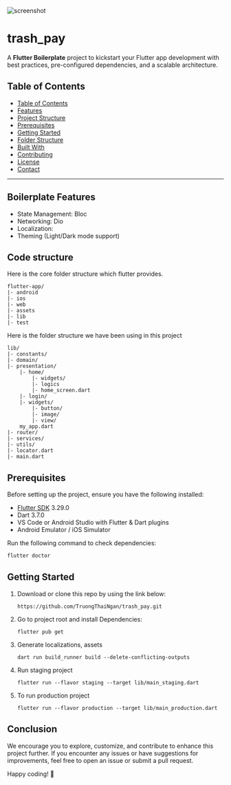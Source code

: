 ![screenshot](assets/images/Google-flutter-logo.svg.png)

# trash_pay

A **Flutter Boilerplate** project to kickstart your Flutter app development with best practices, pre-configured dependencies, and a scalable architecture.

## Table of Contents

- [Table of Contents](#table-of-contents)
- [Features](#features)
- [Project Structure](#project-structure)
- [Prerequisites](#prerequisites)
- [Getting Started](#getting-started)
- [Folder Structure](#folder-structure)
- [Built With](#built-with)
- [Contributing](#contributing)
- [License](#license)
- [Contact](#contact)

---

## Boilerplate Features

- State Management: Bloc
- Networking: Dio
- Localization:
- Theming (Light/Dark mode support)

## Code structure

Here is the core folder structure which flutter provides.

```
flutter-app/
|- android
|- ios
|- web
|- assets
|- lib
|- test
```

Here is the folder structure we have been using in this project

```
lib/
|- constants/
|- domain/
|- presentation/
    |- home/
        |- widgets/
        |- logics
        |- home_screen.dart
    |- login/
    |- widgets/
        |- button/
        |- image/
        |- view/
    my_app.dart
|- router/
|- services/
|- utils/
|- locator.dart
|- main.dart
```

## Prerequisites

Before setting up the project, ensure you have the following installed:

- [Flutter SDK](https://flutter.dev/docs/get-started/install) 3.29.0
- Dart 3.7.0
- VS Code or Android Studio with Flutter & Dart plugins
- Android Emulator / iOS Simulator

Run the following command to check dependencies:

```sh
flutter doctor
```

## Getting Started

1. Download or clone this repo by using the link below:

   ```
   https://github.com/TruongThaiNgan/trash_pay.git
   ```

2. Go to project root and install Dependencies:

   ```
   flutter pub get
   ```

3. Generate localizations, assets

   ```
   dart run build_runner build --delete-conflicting-outputs
   ```

4. Run staging project

   ```
   flutter run --flavor staging --target lib/main_staging.dart
   ```

5. To run production project

   ```
   flutter run --flavor production --target lib/main_production.dart
   ```

## Conclusion

We encourage you to explore, customize, and contribute to enhance this project further. If you encounter any issues or have suggestions for improvements, feel free to open an issue or submit a pull request.

Happy coding! 🚀
